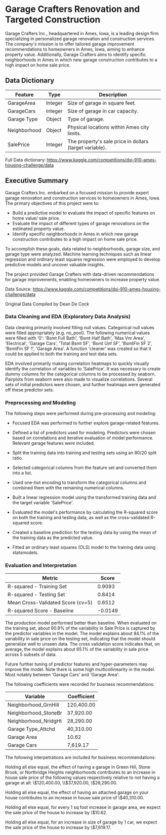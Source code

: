 # Garage Crafters Renovation and Targeted Construction
Garage Crafters Inc., headquartered in Ames, Iowa, is a leading design firm specializing in personalized garage renovation and construction services. The company's mission is to offer tailored garage improvement recommendations to homeowners in Ames, Iowa, aiming to enhance property value. Additionally, Garage Crafters aims to identify specific neighborhoods in Ames in which new garage construction contributes to a high impact on home sale price.

## Data Dictionary
| Feature        | Type    | Description                                           |
|----------------|---------|-------------------------------------------------------|
| GarageArea     | Integer | Size of garage in square feet.                        |
| GarageCars     | Integer | Size of garage in car capacity.                       |
| Garage Type    | Object  | Type of garage.                                       |
| Neighborhood   | Object  | Physical locations within Ames city limits.           |
| SalePrice      | Integer | The property's sale price in dollars (target variable).|

Full Data dictionary: https://www.kaggle.com/competitions/dsi-910-ames-housing-challenge/data

## Executive Summary
Garage Crafters Inc. embarked on a focused mission to provide expert garage renovation and construction services to homeowners in Ames, Iowa. The primary objectives of this project were to:

- Build a predictive model to evaluate the impact of specific features on home value/ sale price.
- Evaluate the impact of different types of garage renovations on the estimated property value.
- Identify specific neighborhoods in Ames in which new garage construction contributes to a high impact on home sale price.

To accomplish these goals, data related to neighborhoods, garage size, and garage type were analyzed. Machine learning techniques such as linear regression and ordinary least squares regression were employed to develop predictive models and uncover valuable insights.

The project provided Garage Crafters with data-driven recommendations for garage improvements, enabling homeowners to increase property value.

Data Source: https://www.kaggle.com/competitions/dsi-910-ames-housing-challenge/data

Original Data Compiled by Dean De Cock


### Data Cleaning and EDA (Exploratory Data Analysis)
Data cleaning primarily involved filling null values. Categorical null values were filled appropriately (e.g. no_pool). The following numerical values were filled with '0': 'Bsmt Full Bath', 'Bsmt Half Bath', 'Mas Vnr Area', 'Electrical', 'Garage Cars', 'Total Bsmt SF', 'Bsmt Unf SF', 'BsmtFin SF 2', 'BsmtFin SF 1', 'Garage Area'. A function 'cleaner' was created so that it could be applied to both the training and test data sets. 

EDA involved primarily making correlation heatmaps to quickly visually identify the correlation of variables to 'SalePrice'. It was necessary to create dummy columns for the categorical columns to be processed by seaborn. Pairplots from seaborn were also made to visualize correlations. Several sets of initial predictors were chosen, and further heatmaps were generated off these predictor sets.

### Preprocessing and Modeling
The following steps were performed during pre-processing and modeling:

- Focused EDA was performed to further explore garage-related features.

- Defined a list of predictors used for modeling. Predictors were chosen based on correlations and iterative evaluation of model performance. Relevant garage features were included.

- Split the training data into training and testing sets using an 80/20 split ratio.

- Selected categorical columns from the feature set and converted them into a list.

- Used one-hot encoding to transform the categorical columns and combined them with the remaining numerical columns.

- Built a linear regression model using the transformed training data and the target variable 'SalePrice'.

- Evaluated the model's performance by calculating the R-squared score on both the training and testing data, as well as the cross-validated R-squared score.

- Created a baseline prediction for the testing data by using the mean of the training data as the predicted value.

- Fitted an ordinary least squares (OLS) model to the training data using statsmodels.


### Evaluation and Interpretation
| Metric                                  | Score                |
|-----------------------------------------|----------------------|
| R-squared - Training Set               | 0.9093               |
| R-squared - Testing Set                | 0.8414               |
| Mean Cross-Validated Score (cv=5)      | 0.6512               |
| R-squared Score - Baseline             | -0.0149              |


The production model performed better than baseline. When evaluated on the training set, about 90.9% of the variability in Sale Price is captured by the predictor variables in the model. The model explains about 84.1% of the variability in sale price on the testing set, indicating that the model should generalize well to unseen data. The cross validation score indicates that, on average, the model explains about 65.1% of the variability in sale price across 5 subsets of data. 

Future further tuning of predictor features and hyper-parameters may improve the model. Note there is some high multicollinearity in the model. Most notably between 'Garage Cars' and 'Garage Area'. 

The following coefficients were recorded for business recommendations: 

| Variable                | Coefficient    |
|-------------------------|----------------|
| Neighborhood_GrnHill    | 120,400.00     |
| Neighborhood_StoneBr    | 37,920.00      |
| Neighborhood_NridgHt    | 28,290.00      |
| Garage Type_Attchd      | 40,310.00      |
| Garage Area             | 10.62          |
| Garage Cars             | 7,619.17       |

The following interpetrations are included for business recommendations:

Holding all else equal, the effect of having a garage in Green Hill, Stone Brook, or Northridge Heights neighborhoods contributes to an increase in house sale price of the following values respectively relative to not having a garage at all: \\$120,400.00, \\$37,920.00, \\$28,290.00.

Holding all else equal, the effect of having an attached garage on your house contributes to an increase in house sale price of \\$40,310.00.

Holding all else equal, for every 1 sq foot increase in garage area, we expect the sale price of the house to increase by \\$10.62.

Holding all else equal, for an increase in size of garage by 1 car, we expect the sale price of the house to increase by \\$7,619.17.
